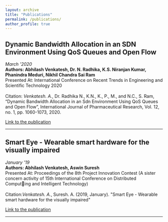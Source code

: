 ```yaml
---
layout: archive
title: "Publications"
permalink: /publications/
author_profile: true
---
```


<!-- {% if author.googlescholar %}
  You can also find my articles on <u><a href="{{author.googlescholar}}">my Google Scholar profile</a>.</u>
{% endif %}

{% include base_path %}

{% for post in site.publications reversed %}
  {% include archive-single.html %}
{% endfor %} -->

## Dynamic Bandwidth Allocation in an SDN Environment Using QoS Queues and Open Flow

_March '2020_
<br>
**Authors: Abhilash Venkatesh, Dr. N. Radhika, K.S. Niranjan Kumar, Phanindra Meduri, Nikhil Chandra Sai Ram**
<br>
Presented At: International Conference on Recent Trends in Engineering and Scientific Technology 2020
<br>
<br>
Citation: *Venkatesh. A.*, Dr. Radhika N., K.N., K., P., M., and N.C., S. Ram, “Dynamic Bandwidth Allocation in an Sdn Environment Using QoS Queues and Open Flow”, International Journal of Pharmaceutical Research, Vol. 12, no. 1, pp. 1060-1073, 2020.

[Link to the publication](https://doi.org/10.31838/ijpr/2020.12.01.196)

<hr>

## Smart Eye - Wearable smart hardware for the visually impaired

_January '19_
<br>
**Authors: Abhilash Venkatesh, Aswin Suresh**
<br>
Presented At: Proceedings of the 8th Project Innovation Contest (A sister concern activity of 15th International Conference on Distributed Computing and Intelligent Technology)
<br>
<br>
Citation:*Venkatesh. A.*, Suresh. A. (2019, January). "Smart Eye - Wearable smart hardware for the visually impaired"

[Link to the publication](http://abhilash-venkatesh.github.io/files/Smart_Eye.pdf)

<hr>
